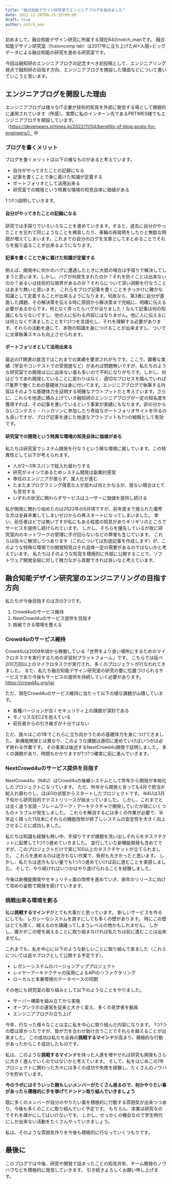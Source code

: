 ```yaml
---
title: "融合知能デザイン研究室でエンジニアブログを始めました"
date: 2022-11-28T00:25:32+09:00
draft: true
author: notch_man
---
```


初めまして。融合知能デザイン研究に所属する現在B4のnotch_manです。
融合知能デザイン研究室（fusioncomp lab）は2017年に立ち上げたAI+人間+ビッグデータによる融合知能の研究を進める研究室です。

今回は融知研のエンジニアブログの記念すべき初投稿として、エンジニアリング視点で融知研の目指す方向、エンジニアブログを開設した理由などについて書いていこうと思います。

<!-- 目次を良い感じに作る -->

## エンジニアブログを開設した理由

エンジニアブログは様々なIT企業が技術的知見を外部に発信する場として積極的に運用されています（所感）。実際に私のインターン先であるPRTIMES様でもエンジニアブログを開設しています。（https://developers.prtimes.jp/2022/11/04/benefits-of-blog-posts-for-engineers/）
中

### ブログを書くメリット

ブログを書くメリットは以下の様なものがあると考えています。

- 自分がやってきたことの記録になる
- 記事を書くことで身に着けた知識が定着する
- ポートフォリオとして活用出来る
- 研究室での開発という特異な環境の知見自体に価値がある

1つ1つ説明していきます。

#### 自分がやってきたことの記録になる

研究では手探りでいろいろなことを進めていきます。すると、過去に自分がやったことを忘れて同じようなことを検索したり、車輪の再発明をしたりと無駄な時間が増えてしまいます。これまでの自分のログを文章としてまとめることでそれらを振り返ることが出来るようになります。

#### 記事を書くことで身に着けた知識が定着する

例えば、開発中に何かのバグに遭遇したときに大抵の場合は手探りで解決してしまうと思います。しかし、バグが何故生まれたのか？それを防ぐことは出来ないのか？あるいは技術的な限界があるのか？それらについて深い洞察を行なうことはあまり無いと思います。
これらをブログ記事を書くことをきっかけに確かな知識として定着することが出来るようになります。何故なら、第3者に自分が直面した課題、その解決策を伝える時に原因から解決策まで完結に、明確に伝える必要があるからです。何となく弄ったらバグが治りました！なんて記事は何の知識にもならないですし、他の人に伝わる内容にはなりません。他に人に伝えるには何となくで済ましたことを1つ1つを言語化し、それを理解する必要があります。それらの活動を通じて、本物の知識を身につけることが出来ますし、ついでに文章執筆スキルも向上させられます。

#### ポートフォリオとして活用出来る

最近のIT関連の就活ではこれまでの実績を要求されがちです。ここで、顕著な実績（学会やコンテストでの受賞歴など）があれば問題無いですが、私たちのような研究室での開発は公に出来ない事も多いので不利になりがちです。しかし、何はどうであれ開発していることに変わりはなく、適切なプロセスを踏んでいればIT業界で働くための基礎体力は身に付いてます。エンジニアブログで執筆する内容はそのような基礎体力を証明する明確なアウトプットだと考えています。さらに、これらを地道に積み上げていき融知研のエンジニアブログが一定の知名度を獲得すれば、その記事を書いているという事実が実績にもなります。訳の分からないコンテスト・ハッカソンに参加したり奇抜なポートフォリオサイトを作るのも良いですが、ブログ記事を通じた地道なアウトプットも1つの戦略として有効です。

#### 研究室での開発という特異な環境の知見自体に価値がある

私たちは研究室でシステム開発を行なうという稀な環境に属しています。この特異性として以下が考えられます。

- 人が2～3年スパンで総入れ替わりする
- 研究がメインであるためシステム開発は副業的感覚
- 専任のエンジニアが居らず、属人化が進む
- たまたまプログラミング得意な人が居れば何とかなるが、居ない場合はとても苦労する
- いずれの状況に関わらずサービスはユーザーに価値を提供し続ける

私が開発に関わり始めたのは2022年の5月頃ですが、前年度まで居られた優秀な方は全員卒業してしまいゼロからの再スタートになってしまいました。
幸い、前任者ほどでは無いですが私にもある程度の知見がありギリギリのところでサービスを提供し続けられています。
しかし、そちらを優先しているが故に研究室内のネットワークの管理に手が回らないなどの弊害も生じています。
これらは徐々に解消しつつあります（これについては別途記事を作成します）が、このような特殊な環境での開発知見はそれ自体一定の需要があるのではないかと考えています。
私たちはそのような知見を積極的に外部に公開することで、ソフトウェア開発全般に対して微力ながら貢献できれば良いなと考えています。

## 融合知能デザイン研究室のエンジニアリングの目指す方向

私たちが今後目指すのは次の3つです。

1. Crowd4uのサービス維持
2. NextCrowd4uのサービス提供を目指す
3. 挑戦できる環境を整える

### Crowd4uのサービス維持

Crowd4uは2008年頃から稼働している「世界をより良い場所にするためのマイクロタスクを実行するための非営利プラットフォーム」です。
こちらでは延べ200万回以上のマイクロタスクが実行され、多くのプロジェクトが行なわれてきました。
また、私たち融合知能デザイン研究室の研究の要に位置づけられるサービスであり今後もサービスの提供を持続していく必要があります。
https://crowd4u.org/ja/

ただ、現在Crowd4uのサービス維持に当たって以下の様な課題が山積しています。

- 各種バージョンが古くセキュリティ上の課題が深刻である
- モノリスなEC2を抱えている
- 前任者からの引き継ぎが十分ではない

ただ、我々はこの1年でこれらに立ち向かうための基礎体力を身につけてきました。
新機能開発とは異なり、このような課題は適切に進めていけばいつかは必ず終わる作業です。
その事実は後述するNextCrowd4u開発で証明しました。
多くの課題があり、時間もかかりますが1つ1つ確実に前に進んでいきます。

### NextCrowd4uのサービス提供を目指す

NextCrowd4u（N4U）はCrowd4uの後継システムとして昨年から開発が本格化したプロジェクトになっています。
ただ、昨年から開発と言っても4月で担当が総入れ替わりし、ほぼ0の状態からスタートしたプロジェクトです。
N4Uは3月下旬から研究目的でテストリリースが始まっていました。
しかし、これまでとは全く違う言語・フレームワーク・アーキテクチャで開発していたが故にいくつものトラブルが発生しました。
これらを解消するには多くの作業が必要で、半年近く経った11月末にそれらの機能改修が終了しシステムの安定性を大きく向上させることに成功しました。

私たちは知識も経験も無い中、手探りですが課題を洗い出しそれらをタスクチケットに起票して1つ1つ進めていきました。
並行していた新機能開発も含めてですが、このプロジェクトだけで実に100以上のタスクチケットが立てられました。
これらを進めるのは途方もない作業で、負担も大きかったと思います。
しかし、私たちは途方もない量でも1つ1つ進めていけば前に進むことを実感しました。
そして、やり続ければいつかはやり遂げられることを経験しました。

今後は新機能開発やセキュリティ面の改修を進めていき、来年のリリースに向けて攻めの姿勢で開発を続けていきます。

### 挑戦出来る環境を創る

私は**挑戦するマインド**がとても大事だと思っています。
新しいサービスを作るにしても、レガシーなシステムを直すにしても多くの壁があります。
時にこの壁はとても厚く、越えるのを躊躇ってしまうレベルの物かもしれません。
しかし、誰かがこの壁を越えることに取り組まなければ私たちは前に進むことは出来ません。

これまでも、私を中心に以下のような新しいことに取り組んで来ました（これらについては追々ブログとして公開する予定です）。

- レガシーシステムのバージョンアッププロジェクト
- レイヤーアーキテクチャの採用によるAPIのリファクタリング
- ローカルと本番環境のデータベースの同期

その他にも研究室の取り組みとして以下のようなことをやりました。

- サーバー構築を組み立てから実施
- オープンラボの運営を従来と大きく変え、多くの見学者を動員
- エンジニアブログの立ち上げ

今年、行なった様々なことは主に私を中心に取り組んだ内容になります。
1つ1つの壁は厚かったですが、皆が力を合わせ助け合うことでそれらを越えることが出来ました。
この成功は私たち全員の**挑戦するマインド**が高まり、積極的な行動があったからこそ成功したものです。

私は、このような**挑戦するマインド**を持った人達を増やせれば研究も開発もさらに大きく進んでいくのではないかと考えています。
そして、私をはじめこの1年プロジェクトに関わった方々には多くの成功や失敗を経験し、たくさんのノウハウを貯めています。

**今のラボにはそういった頼もしいメンバーがたくさん居るので、何かやりたい事があったら積極的に手を挙げてドンドン取り組んでいきましょう**

既に多くのメンバーが自分のやりたい事を積極的に行動する雰囲気が出来つつあり、今後も多くのことに取り組んでいく予定です。
もちろん、本業は研究なのでそれを疎かにしてはいけないです。
しかし、せっかくの機会なので学生時代にしか出来ない活動をたくさんやっていきましょう。

私は、そのような雰囲気作りを今後も積極的に行なっていくつもりです。

## 最後に

このブログでは今後、研究や開発で詰まったことの知見共有、チーム開発のノウハウなどを積極的に発信していきます。
引き続きよろしくお願い申し上げます。
